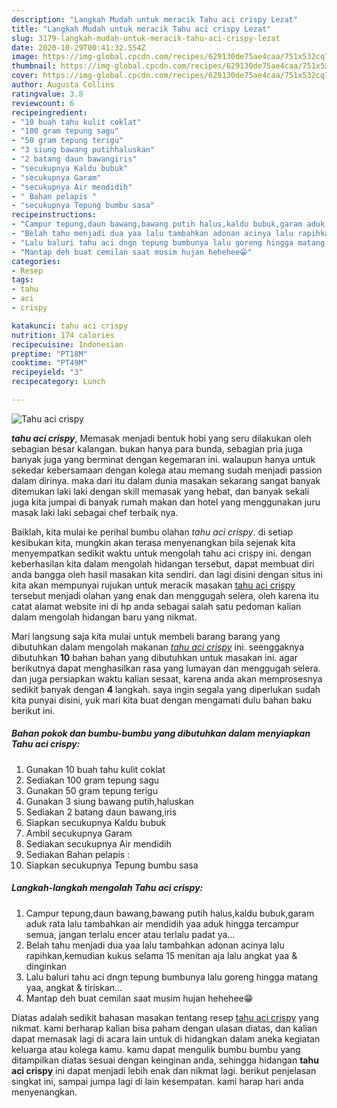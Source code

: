 ```yaml
---
description: "Langkah Mudah untuk meracik Tahu aci crispy Lezat"
title: "Langkah Mudah untuk meracik Tahu aci crispy Lezat"
slug: 3179-langkah-mudah-untuk-meracik-tahu-aci-crispy-lezat
date: 2020-10-29T00:41:32.554Z
image: https://img-global.cpcdn.com/recipes/629130de75ae4caa/751x532cq70/tahu-aci-crispy-foto-resep-utama.jpg
thumbnail: https://img-global.cpcdn.com/recipes/629130de75ae4caa/751x532cq70/tahu-aci-crispy-foto-resep-utama.jpg
cover: https://img-global.cpcdn.com/recipes/629130de75ae4caa/751x532cq70/tahu-aci-crispy-foto-resep-utama.jpg
author: Augusta Collins
ratingvalue: 3.8
reviewcount: 6
recipeingredient:
- "10 buah tahu kulit coklat"
- "100 gram tepung sagu"
- "50 gram tepung terigu"
- "3 siung bawang putihhaluskan"
- "2 batang daun bawangiris"
- "secukupnya Kaldu bubuk"
- "secukupnya Garam"
- "secukupnya Air mendidih"
- " Bahan pelapis "
- "secukupnya Tepung bumbu sasa"
recipeinstructions:
- "Campur tepung,daun bawang,bawang putih halus,kaldu bubuk,garam aduk rata lalu tambahkan air mendidih yaa aduk hingga tercampur semua, jangan terlalu encer atau terlalu padat ya..."
- "Belah tahu menjadi dua yaa lalu tambahkan adonan acinya lalu rapihkan,kemudian kukus selama 15 menitan aja lalu angkat yaa &amp; dinginkan"
- "Lalu baluri tahu aci dngn tepung bumbunya lalu goreng hingga matang yaa, angkat &amp; tiriskan..."
- "Mantap deh buat cemilan saat musim hujan hehehee😁"
categories:
- Resep
tags:
- tahu
- aci
- crispy

katakunci: tahu aci crispy 
nutrition: 174 calories
recipecuisine: Indonesian
preptime: "PT18M"
cooktime: "PT49M"
recipeyield: "3"
recipecategory: Lunch

---
```



![Tahu aci crispy](https://img-global.cpcdn.com/recipes/629130de75ae4caa/751x532cq70/tahu-aci-crispy-foto-resep-utama.jpg)

<b><i>tahu aci crispy</i></b>, Memasak menjadi bentuk hobi yang seru dilakukan oleh sebagian besar kalangan. bukan hanya para bunda, sebagian pria juga banyak juga yang berminat dengan kegemaran ini. walaupun hanya untuk sekedar kebersamaan dengan kolega atau memang sudah menjadi passion dalam dirinya. maka dari itu dalam dunia masakan sekarang sangat banyak ditemukan laki laki dengan skill memasak yang hebat, dan banyak sekali juga kita jumpai di banyak rumah makan dan hotel yang menggunakan juru masak laki laki sebagai chef terbaik nya.

Baiklah, kita mulai ke perihal bumbu olahan <i>tahu aci crispy</i>. di setiap kesibukan kita, mungkin akan terasa menyenangkan bila sejenak kita menyempatkan sedikit waktu untuk mengolah tahu aci crispy ini. dengan keberhasilan kita dalam mengolah hidangan tersebut, dapat membuat diri anda bangga oleh hasil masakan kita sendiri. dan lagi disini dengan situs ini kita akan mempunyai rujukan untuk meracik masakan <u>tahu aci crispy</u> tersebut menjadi olahan yang enak dan menggugah selera, oleh karena itu catat alamat website ini di hp anda sebagai salah satu pedoman kalian dalam mengolah hidangan baru yang nikmat.




Mari langsung saja kita mulai untuk membeli barang barang yang dibutuhkan dalam mengolah makanan <u><i>tahu aci crispy</i></u> ini. seenggaknya dibutuhkan <b>10</b> bahan bahan yang dibutuhkan untuk masakan ini. agar berikutnya dapat menghasilkan rasa yang lumayan dan menggugah selera. dan juga persiapkan waktu kalian sesaat, karena anda akan memprosesnya sedikit banyak dengan <b>4</b> langkah. saya ingin segala yang diperlukan sudah kita punyai disini, yuk mari kita buat dengan mengamati dulu bahan baku berikut ini.

<!--inarticleads1-->

##### Bahan pokok dan bumbu-bumbu yang dibutuhkan dalam menyiapkan Tahu aci crispy:

1. Gunakan 10 buah tahu kulit coklat
1. Sediakan 100 gram tepung sagu
1. Gunakan 50 gram tepung terigu
1. Gunakan 3 siung bawang putih,haluskan
1. Sediakan 2 batang daun bawang,iris
1. Siapkan secukupnya Kaldu bubuk
1. Ambil secukupnya Garam
1. Sediakan secukupnya Air mendidih
1. Sediakan  Bahan pelapis :
1. Siapkan secukupnya Tepung bumbu sasa




<!--inarticleads2-->

##### Langkah-langkah mengolah Tahu aci crispy:

1. Campur tepung,daun bawang,bawang putih halus,kaldu bubuk,garam aduk rata lalu tambahkan air mendidih yaa aduk hingga tercampur semua, jangan terlalu encer atau terlalu padat ya...
1. Belah tahu menjadi dua yaa lalu tambahkan adonan acinya lalu rapihkan,kemudian kukus selama 15 menitan aja lalu angkat yaa &amp; dinginkan
1. Lalu baluri tahu aci dngn tepung bumbunya lalu goreng hingga matang yaa, angkat &amp; tiriskan...
1. Mantap deh buat cemilan saat musim hujan hehehee😁




Diatas adalah sedikit bahasan masakan tentang resep <u>tahu aci crispy</u> yang nikmat. kami berharap kalian bisa paham dengan ulasan diatas, dan kalian dapat memasak lagi di acara lain untuk di hidangkan dalam aneka kegiatan keluarga atau kolega kamu. kamu dapat mengulik bumbu bumbu yang ditampilkan diatas sesuai dengan keinginan anda, sehingga hidangan <b>tahu aci crispy</b> ini dapat menjadi lebih enak dan nikmat lagi. berikut penjelasan singkat ini, sampai jumpa lagi di lain kesempatan. kami harap hari anda menyenangkan.
